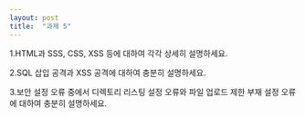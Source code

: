 ```yaml
---
layout: post
title:  "과제 5"
---
```


1.HTML과 SSS, CSS, XSS 등에 대하여 각각 상세히 설명하세요. 

2.SQL 삽입 공격과 XSS 공격에 대하여 충분히 설명하세요.

3.보안 설정 오류 중에서 디렉토리 리스팅 설정 오류와 파일 업로드 제한 부재 설정 오류에 대하여 충분히 설명하세요.
